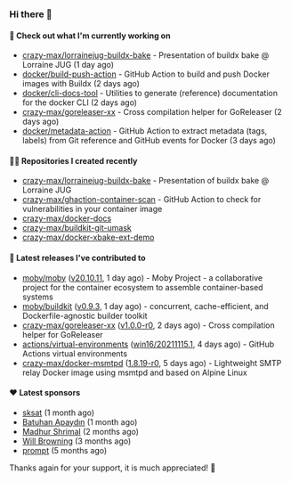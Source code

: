 ### Hi there 👋

#### 👷 Check out what I'm currently working on

- [crazy-max/lorrainejug-buildx-bake](https://github.com/crazy-max/lorrainejug-buildx-bake) - Presentation of buildx bake @ Lorraine JUG (1 day ago)
- [docker/build-push-action](https://github.com/docker/build-push-action) - GitHub Action to build and push Docker images with Buildx (2 days ago)
- [docker/cli-docs-tool](https://github.com/docker/cli-docs-tool) - Utilities to generate (reference) documentation for the docker CLI (2 days ago)
- [crazy-max/goreleaser-xx](https://github.com/crazy-max/goreleaser-xx) - Cross compilation helper for GoReleaser (2 days ago)
- [docker/metadata-action](https://github.com/docker/metadata-action) - GitHub Action to extract metadata (tags, labels) from Git reference and GitHub events for Docker (3 days ago)

#### 👨‍💻 Repositories I created recently

- [crazy-max/lorrainejug-buildx-bake](https://github.com/crazy-max/lorrainejug-buildx-bake) - Presentation of buildx bake @ Lorraine JUG
- [crazy-max/ghaction-container-scan](https://github.com/crazy-max/ghaction-container-scan) - GitHub Action to check for vulnerabilities in your container image
- [crazy-max/docker-docs](https://github.com/crazy-max/docker-docs)
- [crazy-max/buildkit-git-umask](https://github.com/crazy-max/buildkit-git-umask)
- [crazy-max/docker-xbake-ext-demo](https://github.com/crazy-max/docker-xbake-ext-demo)

#### 🚀 Latest releases I've contributed to

- [moby/moby](https://github.com/moby/moby) ([v20.10.11](https://github.com/moby/moby/releases/tag/v20.10.11), 1 day ago) - Moby Project - a collaborative project for the container ecosystem to assemble container-based systems
- [moby/buildkit](https://github.com/moby/buildkit) ([v0.9.3](https://github.com/moby/buildkit/releases/tag/v0.9.3), 1 day ago) - concurrent, cache-efficient, and Dockerfile-agnostic builder toolkit
- [crazy-max/goreleaser-xx](https://github.com/crazy-max/goreleaser-xx) ([v1.0.0-r0](https://github.com/crazy-max/goreleaser-xx/releases/tag/v1.0.0-r0), 2 days ago) - Cross compilation helper for GoReleaser
- [actions/virtual-environments](https://github.com/actions/virtual-environments) ([win16/20211115.1](https://github.com/actions/virtual-environments/releases/tag/win16%2F20211115.1), 4 days ago) - GitHub Actions virtual environments
- [crazy-max/docker-msmtpd](https://github.com/crazy-max/docker-msmtpd) ([1.8.19-r0](https://github.com/crazy-max/docker-msmtpd/releases/tag/1.8.19-r0), 5 days ago) - Lightweight SMTP relay Docker image using msmtpd and based on Alpine Linux

#### ❤️ Latest sponsors
- [sksat](https://github.com/sksat) (1 month ago)
- [Batuhan Apaydın](https://github.com/developer-guy) (1 month ago)
- [Madhur Shrimal](https://github.com/shrimalmadhur) (2 months ago)
- [Will Browning](https://github.com/willbrowningme) (3 months ago)
- [prompt](https://github.com/pr-mpt) (5 months ago)

Thanks again for your support, it is much appreciated! 🙏
